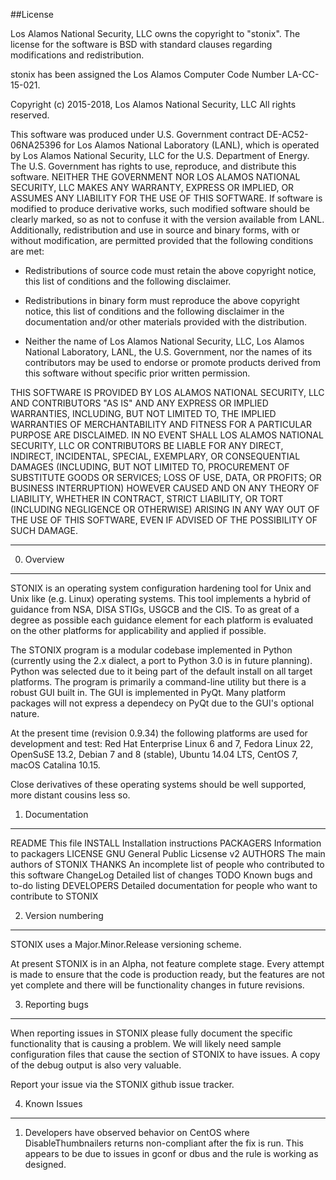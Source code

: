 ##License

Los Alamos National Security, LLC owns the copyright to "stonix". The license for the software is BSD with standard clauses regarding modifications and redistribution.

stonix has been assigned the Los Alamos Computer Code Number LA-CC-15-021.

Copyright (c) 2015-2018, Los Alamos National Security, LLC All rights reserved.

This software was produced under U.S. Government contract DE-AC52-06NA25396 for Los Alamos National Laboratory (LANL), which is operated by Los Alamos National Security, LLC for the U.S. Department of Energy. The U.S. Government has rights to use, reproduce, and distribute this software. NEITHER THE GOVERNMENT NOR LOS ALAMOS NATIONAL SECURITY, LLC MAKES ANY WARRANTY, EXPRESS OR IMPLIED, OR ASSUMES ANY LIABILITY FOR THE USE OF THIS SOFTWARE. If software is modified to produce derivative works, such modified software should be clearly marked, so as not to confuse it with the version available from LANL.
Additionally, redistribution and use in source and binary forms, with or without modification, are permitted provided that the following conditions are met:

- Redistributions of source code must retain the above copyright notice, this list of conditions and the following disclaimer.

- Redistributions in binary form must reproduce the above copyright notice, this list of conditions and the following disclaimer in the documentation and/or other materials provided with the distribution.

- Neither the name of Los Alamos National Security, LLC, Los Alamos National Laboratory, LANL, the U.S. Government, nor the names of its contributors may be used to endorse or promote products derived from this software without specific prior written permission.

THIS SOFTWARE IS PROVIDED BY LOS ALAMOS NATIONAL SECURITY, LLC AND CONTRIBUTORS "AS IS" AND ANY EXPRESS OR IMPLIED WARRANTIES, INCLUDING, BUT NOT LIMITED TO, THE IMPLIED WARRANTIES OF MERCHANTABILITY AND FITNESS FOR A PARTICULAR PURPOSE ARE DISCLAIMED. IN NO EVENT SHALL LOS ALAMOS NATIONAL SECURITY, LLC OR CONTRIBUTORS BE LIABLE FOR ANY DIRECT, INDIRECT, INCIDENTAL, SPECIAL, EXEMPLARY, OR CONSEQUENTIAL DAMAGES (INCLUDING, BUT NOT LIMITED TO, PROCUREMENT OF SUBSTITUTE GOODS OR SERVICES; LOSS OF USE, DATA, OR PROFITS; OR BUSINESS INTERRUPTION) HOWEVER CAUSED AND ON ANY THEORY OF LIABILITY, WHETHER IN CONTRACT, STRICT LIABILITY, OR TORT (INCLUDING NEGLIGENCE OR OTHERWISE) ARISING IN ANY WAY OUT OF THE USE OF THIS SOFTWARE, EVEN IF ADVISED OF THE POSSIBILITY OF SUCH DAMAGE.

---------------------

0. Overview
-----------

  STONIX is an operating system configuration hardening tool for Unix and Unix
  like (e.g. Linux) operating systems. This tool implements a hybrid of
  guidance from NSA, DISA STIGs, USGCB and the CIS. To as great of a degree as
  possible each guidance element for each platform is evaluated on the other
  platforms for applicability and applied if possible.

  The STONIX program is a modular codebase implemented in Python (currently
  using the 2.x dialect, a port to Python 3.0 is in future planning). Python
  was selected due to it being part of the default install on all target
  platforms. The program is primarily a command-line utility but there is a
  robust GUI built in. The GUI is implemented in PyQt. Many platform packages
  will not express a dependecy on PyQt due to the GUI's optional nature.

  At the present time (revision 0.9.34) the following platforms are used for
  development and test: Red Hat Enterprise Linux 6 and 7, Fedora Linux
  22, OpenSuSE 13.2, Debian 7 and 8 (stable), Ubuntu 14.04 LTS, CentOS 7,
  macOS Catalina 10.15.
  
  Close derivatives of these operating systems should be well supported,
  more distant cousins less so.
  
1. Documentation
----------------

  README	This file
  INSTALL	Installation instructions
  PACKAGERS	Information to packagers
  LICENSE	GNU General Public Licsense v2
  AUTHORS	The main authors of STONIX
  THANKS	An incomplete list of people who contributed to this software
  ChangeLog	Detailed list of changes
  TODO		Known bugs and to-do listing
  DEVELOPERS Detailed documentation for people who want to contribute to STONIX
  
2. Version numbering
--------------------

  STONIX uses a Major.Minor.Release versioning scheme.

  At present STONIX is in an Alpha, not feature complete stage. Every attempt
  is made to ensure that the code is production ready, but the features are not
  yet complete and there will be functionality changes in future revisions.

3. Reporting bugs
-----------------

  When reporting issues in STONIX please fully document the specific
  functionality that is causing a problem. We will likely need sample
  configuration files that cause the section of STONIX to have issues. A copy
  of the debug output is also very valuable.

  Report your issue via the STONIX github issue tracker.

4. Known Issues
---------------

   1. Developers have observed behavior on CentOS where DisableThumbnailers
   returns non-compliant after the fix is run. This appears to be due to
   issues in gconf or dbus and the rule is working as designed.
